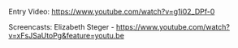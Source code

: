 Entry Video: https://www.youtube.com/watch?v=g1i02_DPf-0

Screencasts:
Elizabeth Steger - https://www.youtube.com/watch?v=xFsJSaUtoPg&feature=youtu.be
